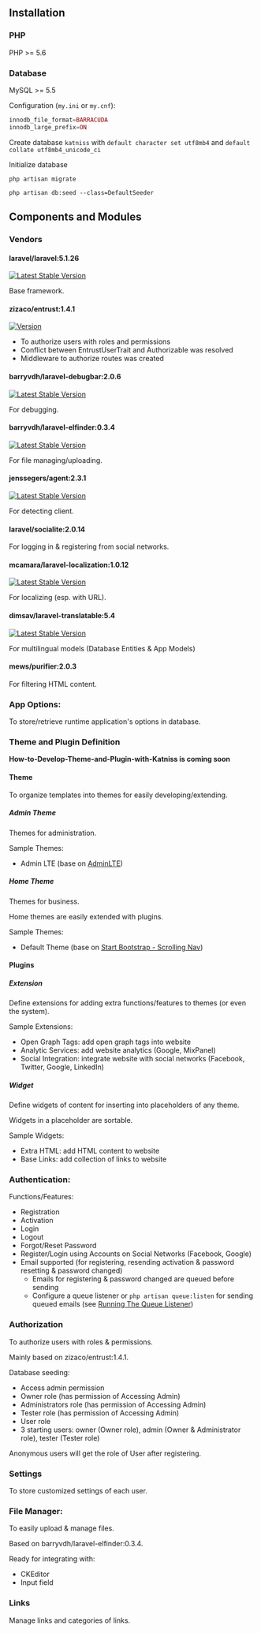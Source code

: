 ## Installation

### PHP

PHP >= 5.6

### Database

MySQL >= 5.5

Configuration (`my.ini` or `my.cnf`):

```php
innodb_file_format=BARRACUDA
innodb_large_prefix=ON
```

Create database `katniss` with `default character set utf8mb4` and `default collate utf8mb4_unicode_ci`

Initialize database

`php artisan migrate`

`php artisan db:seed --class=DefaultSeeder`

## Components and Modules

### Vendors

#### laravel/laravel:5.1.26

[![Latest Stable Version](https://poser.pugx.org/laravel/framework/v/stable.svg)](https://packagist.org/packages/laravel/framework)

Base framework.

#### zizaco/entrust:1.4.1

[![Version](https://img.shields.io/packagist/v/Zizaco/entrust.svg)](https://packagist.org/packages/zizaco/entrust)

- To authorize users with roles and permissions
- Conflict between EntrustUserTrait and Authorizable was resolved
- Middleware to authorize routes was created

#### barryvdh/laravel-debugbar:2.0.6

[![Latest Stable Version](https://poser.pugx.org/barryvdh/laravel-debugbar/version.png)](https://packagist.org/packages/barryvdh/laravel-debugbar)

For debugging.

#### barryvdh/laravel-elfinder:0.3.4

[![Latest Stable Version](https://poser.pugx.org/barryvdh/laravel-elfinder/version.png)](https://packagist.org/packages/barryvdh/laravel-elfinder)

For file managing/uploading.

#### jenssegers/agent:2.3.1

[![Latest Stable Version](http://img.shields.io/packagist/v/jenssegers/agent.svg)](https://packagist.org/packages/jenssegers/agent) 

For detecting client.

#### laravel/socialite:2.0.14

For logging in & registering from social networks.

#### mcamara/laravel-localization:1.0.12

[![Latest Stable Version](https://poser.pugx.org/mcamara/laravel-localization/version.png)](https://packagist.org/packages/mcamara/laravel-localization) 

For localizing (esp. with URL).

#### dimsav/laravel-translatable:5.4

[![Latest Stable Version](http://img.shields.io/packagist/v/dimsav/laravel-translatable.svg)](https://packagist.org/packages/dimsav/laravel-translatable)

For multilingual models (Database Entities & App Models)

#### mews/purifier:2.0.3

For filtering HTML content.

### App Options:

To store/retrieve runtime application's options in database.

### Theme and Plugin Definition

**How-to-Develop-Theme-and-Plugin-with-Katniss is coming soon**

#### Theme

To organize templates into themes for easily developing/extending.

##### Admin Theme

Themes for administration.

Sample Themes: 
- Admin LTE (base on [AdminLTE](https://github.com/almasaeed2010/AdminLTE))

##### Home Theme

Themes for business.

Home themes are easily extended with plugins. 
    
Sample Themes:
- Default Theme (base on [Start Bootstrap - Scrolling Nav](https://github.com/IronSummitMedia/startbootstrap-scrolling-nav))

#### Plugins
    
##### Extension

Define extensions for adding extra functions/features to themes (or even the system).

Sample Extensions:

- Open Graph Tags: add open graph tags into website
- Analytic Services: add website analytics (Google, MixPanel)
- Social Integration: integrate website with social networks (Facebook, Twitter, Google, LinkedIn)

##### Widget

Define widgets of content for inserting into placeholders of any theme.

Widgets in a placeholder are sortable.

Sample Widgets:

- Extra HTML: add HTML content to website
- Base Links: add collection of links to website

### Authentication:

Functions/Features:

- Registration
- Activation
- Login
- Logout
- Forgot/Reset Password
- Register/Login using Accounts on Social Networks (Facebook, Google)
- Email supported (for registering, resending activation & password resetting & password changed)
    - Emails for registering & password changed are queued before sending
    - Configure a queue listener or `php artisan queue:listen` for sending queued emails (see [Running The Queue Listener](http://laravel.com/docs/5.1/queues#running-the-queue-listener)) 

### Authorization

To authorize users with roles & permissions.

Mainly based on zizaco/entrust:1.4.1.

Database seeding:

- Access admin permission
- Owner role (has permission of Accessing Admin)
- Administrators role (has permission of Accessing Admin)
- Tester role (has permission of Accessing Admin)
- User role
- 3 starting users: owner (Owner role), admin (Owner & Administrator role), tester (Tester role)

Anonymous users will get the role of User after registering.

### Settings

To store customized settings of each user.

### File Manager:

To easily upload & manage files.

Based on barryvdh/laravel-elfinder:0.3.4.

Ready for integrating with:

- CKEditor
- Input field

### Links

Manage links and categories of links.